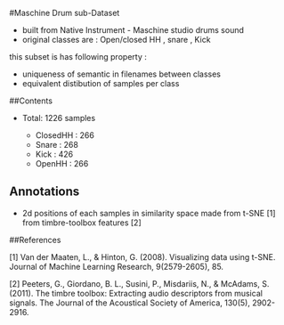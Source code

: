 #Maschine Drum sub-Dataset

- built from Native Instrument - Maschine studio drums sound
- original classes are : Open/closed HH , snare , Kick


this subset is has following property :

* uniqueness of semantic in filenames between classes
* equivalent distibution of samples per class

##Contents
* Total: 1226 samples

    * ClosedHH  : 266
    * Snare : 268
    * Kick : 426
    * OpenHH : 266

## Annotations
* 2d positions of each samples in similarity space made from t-SNE [1] from timbre-toolbox features [2]


##References 

[1] Van der Maaten, L., & Hinton, G. (2008). Visualizing data using t-SNE. Journal of Machine Learning Research, 9(2579-2605), 85.

[2] Peeters, G., Giordano, B. L., Susini, P., Misdariis, N., & McAdams, S. (2011). The timbre toolbox: Extracting audio descriptors from musical signals. The Journal of the Acoustical Society of America, 130(5), 2902-2916.


